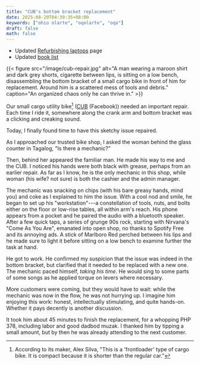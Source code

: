 ```yaml
---
title: "CUB's bottom bracket replacement"
date: 2025-08-20T04:39:35+08:00
keywords: ["ohio olarte", "oqolarte", "oqo"]
draft: false
math: false
---
```


- Updated [Refurbishing laptops](/refurbishing-laptops) page
- Updated [book list](/books)

{{< figure src="/image/cub-repair.jpg" alt="A man wearing a maroon shirt and dark grey shorts, cigarette between lips, is sitting on a low bench, disassembling the bottom bracket of a small cargo bike in front of him for replacement. Around him is a scattered mess of tools and debris." caption="An organized chaos only he can thrive in." >}}

Our small cargo utility bike[^cub]
([CUB](https://www.facebook.com/p/Compact-Utility-Bike-100063712492024/)
(Facebook)) needed an important repair. Each time I ride it, somewhere
along the crank arm and bottom bracket was a clicking and creaking
sound.

Today, I finally found time to have this sketchy issue repaired.

As I approached our trusted bike shop, I asked the woman behind the
glass counter in Tagalog, "Is there a mechanic?"

Then, behind her appeared the familiar man. He made his way to me and
the CUB. I noticed his hands were both black with grease, perhaps from
an earlier repair. As far as I know, he is the only mechanic in this
shop, while woman (his wife? not sure) is both the cashier and the admin
manager.

The mechanic was snacking on chips (with his bare greasy hands, mind
you) and coke as I explained to him the issue. With a cool nod and
smile, he began to set up his "workstation"---a constellation of tools,
nuts, and bolts either on the floor or low-rise tables, all within arm's
reach. His phone appears from a pocket and he paired the audio with a
bluetooth speaker. After a few quick taps, a series of grunge 90s rock,
starting with Nirvana's "Come As You Are", emanated into open shop, no
thanks to Spotify Free and its annoying ads. A stick of Marlboro Red
perched between his lips and he made sure to light it before sitting on
a low bench to examine further the task at hand.

He got to work. He confirmed my suspicion that the issue was indeed in
the bottom bracket, but clarified that it needed to be replaced with a
new one. The mechanic paced himself, *taking his time*. He would sing to
some parts of some songs as he applied torque on levers where necessary.

More customers were coming, but they would have to wait: while the mechanic was
now in the flow, he was not hurrying up. I imagine him enjoying this
work: honest, intellectually stimulating, and quite hands-on. Whether it
pays decently is another discussion.

It took him about 45 minutes to finish the replacement, for a whopping
PHP 378, including labor and good dadbod muzak. I thanked him by tipping a
small amount, but by then he was already attending to the next customer.

[^cub]: According to its maker, Alex Silva, "This is a 'frontloader'
type of cargo bike. It is compact because it is shorter than the regular
car."
